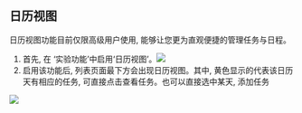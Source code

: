 ## 日历视图
日历视图功能目前仅限高级用户使用, 能够让您更为直观便捷的管理任务与日程。
1.	首先, 在 ‘实验功能’中启用‘日历视图’。![](/images/image024.png)
2.	启用该功能后, 列表页面最下方会出现日历视图。其中, 黄色显示的代表该日历天有相应的任务, 可直接点击查看任务。也可以直接选中某天, 添加任务


![](/images/image026.png)
